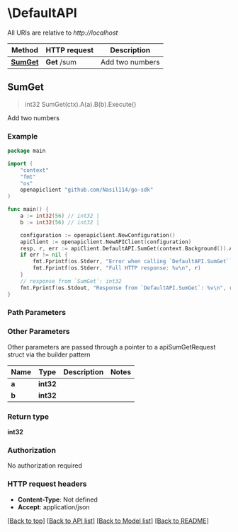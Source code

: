 # \DefaultAPI

All URIs are relative to *http://localhost*

Method | HTTP request | Description
------------- | ------------- | -------------
[**SumGet**](DefaultAPI.md#SumGet) | **Get** /sum | Add two numbers



## SumGet

> int32 SumGet(ctx).A(a).B(b).Execute()

Add two numbers

### Example

```go
package main

import (
    "context"
    "fmt"
    "os"
    openapiclient "github.com/Nasil114/go-sdk"
)

func main() {
    a := int32(56) // int32 | 
    b := int32(56) // int32 | 

    configuration := openapiclient.NewConfiguration()
    apiClient := openapiclient.NewAPIClient(configuration)
    resp, r, err := apiClient.DefaultAPI.SumGet(context.Background()).A(a).B(b).Execute()
    if err != nil {
        fmt.Fprintf(os.Stderr, "Error when calling `DefaultAPI.SumGet``: %v\n", err)
        fmt.Fprintf(os.Stderr, "Full HTTP response: %v\n", r)
    }
    // response from `SumGet`: int32
    fmt.Fprintf(os.Stdout, "Response from `DefaultAPI.SumGet`: %v\n", resp)
}
```

### Path Parameters



### Other Parameters

Other parameters are passed through a pointer to a apiSumGetRequest struct via the builder pattern


Name | Type | Description  | Notes
------------- | ------------- | ------------- | -------------
 **a** | **int32** |  | 
 **b** | **int32** |  | 

### Return type

**int32**

### Authorization

No authorization required

### HTTP request headers

- **Content-Type**: Not defined
- **Accept**: application/json

[[Back to top]](#) [[Back to API list]](../README.md#documentation-for-api-endpoints)
[[Back to Model list]](../README.md#documentation-for-models)
[[Back to README]](../README.md)

